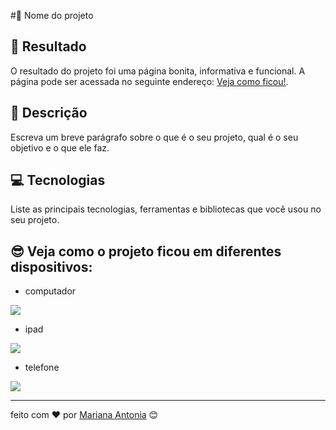 <!-- esse modelo é para quem quer algo so para apresentar um projeto de curso por exemplo algo mais simples e bonito -->

#🚀 Nome do projeto

## 🔗 Resultado

O resultado do projeto foi uma página bonita, informativa e funcional.
A página pode ser acessada no seguinte endereço: [Veja como ficou!]().

## 📝 Descrição

Escreva um breve parágrafo sobre o que é o seu projeto, qual é o seu objetivo e o que ele faz.

## 💻 Tecnologias

Liste as principais tecnologias, ferramentas e bibliotecas que você usou no seu projeto.


## 😎 Veja como o projeto ficou em diferentes dispositivos:

- computador
  
![](https://placekitten.com/882/300)

- ipad

![](https://placekitten.com/500/400)

- telefone

![](https://placekitten.com/342/400)

<!-- Susjestão: essa parte pode ficar la em cima -->

----

feito com ❤️ por [Mariana Antonia](https://github.com/mariana549) 😊
